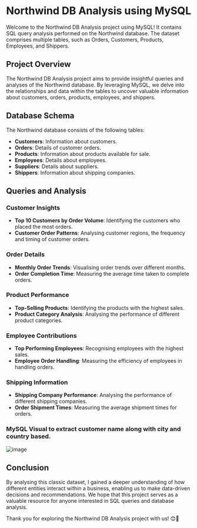 # Northwind DB Analysis using MySQL

Welcome to the Northwind DB Analysis project using MySQL! It contains SQL query analysis performed on the Northwind database. The dataset comprises multiple tables, such as Orders, Customers, Products, Employees, and Shippers. 

## Project Overview

The Northwind DB Analysis project aims to provide insightful queries and analyses of the Northwind database. By leveraging MySQL, we delve into the relationships and data within the tables to uncover valuable information about customers, orders, products, employees, and shippers.

## Database Schema

The Northwind database consists of the following tables:
- **Customers**: Information about customers.
- **Orders**: Details of customer orders.
- **Products**: Information about products available for sale.
- **Employees**: Details about employees.
- **Suppliers**: Details about suppliers.
- **Shippers**: Information about shipping companies.

## Queries and Analysis

### Customer Insights

- **Top 10 Customers by Order Volume**: Identifying the customers who placed the most orders.
- **Customer Order Patterns**: Analysing customer regions, the frequency and timing of customer orders.

### Order Details

- **Monthly Order Trends**: Visualising order trends over different months.
- **Order Completion Time**: Measuring the average time taken to complete orders.

### Product Performance

- **Top-Selling Products**: Identifying the products with the highest sales.
- **Product Category Analysis**: Analysing the performance of different product categories.

### Employee Contributions

- **Top Performing Employees**: Recognising employees with the highest sales.
- **Employee Order Handling**: Measuring the efficiency of employees in handling orders.

### Shipping Information

- **Shipping Company Performance**: Analysing the performance of different shipping companies.
- **Order Shipment Times**: Measuring the average shipment times for orders.

### MySQL Visual to extract customer name along with city and country based.

![image](https://github.com/user-attachments/assets/f6493927-5ca8-4f42-bd16-b23554d0ea06)


## Conclusion

By analysing this classic dataset, I gained a deeper understanding of how different entities interact within a business, enabling us to make data-driven decisions and recommendations. We hope that this project serves as a valuable resource for anyone interested in SQL queries and database analysis.

Thank you for exploring the Northwind DB Analysis project with us! 😊🚀

